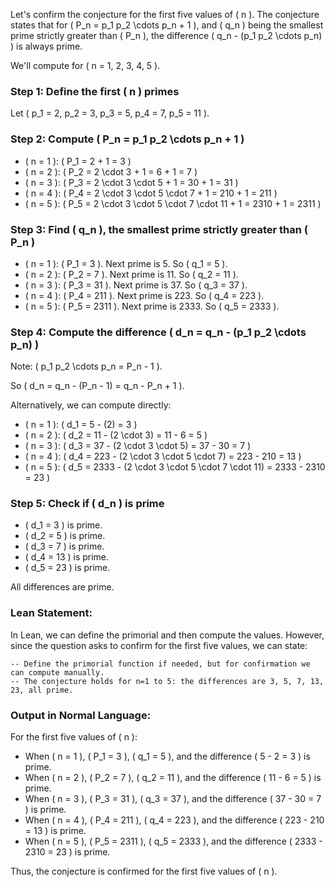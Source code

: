 Let's confirm the conjecture for the first five values of \( n \). The conjecture states that for \( P_n = p_1 p_2 \cdots p_n + 1 \), and \( q_n \) being the smallest prime strictly greater than \( P_n \), the difference \( q_n - (p_1 p_2 \cdots p_n) \) is always prime.

We'll compute for \( n = 1, 2, 3, 4, 5 \).

### Step 1: Define the first \( n \) primes
Let \( p_1 = 2, p_2 = 3, p_3 = 5, p_4 = 7, p_5 = 11 \).

### Step 2: Compute \( P_n = p_1 p_2 \cdots p_n + 1 \)
- \( n = 1 \): \( P_1 = 2 + 1 = 3 \)
- \( n = 2 \): \( P_2 = 2 \cdot 3 + 1 = 6 + 1 = 7 \)
- \( n = 3 \): \( P_3 = 2 \cdot 3 \cdot 5 + 1 = 30 + 1 = 31 \)
- \( n = 4 \): \( P_4 = 2 \cdot 3 \cdot 5 \cdot 7 + 1 = 210 + 1 = 211 \)
- \( n = 5 \): \( P_5 = 2 \cdot 3 \cdot 5 \cdot 7 \cdot 11 + 1 = 2310 + 1 = 2311 \)

### Step 3: Find \( q_n \), the smallest prime strictly greater than \( P_n \)
- \( n = 1 \): \( P_1 = 3 \). Next prime is 5. So \( q_1 = 5 \).
- \( n = 2 \): \( P_2 = 7 \). Next prime is 11. So \( q_2 = 11 \).
- \( n = 3 \): \( P_3 = 31 \). Next prime is 37. So \( q_3 = 37 \).
- \( n = 4 \): \( P_4 = 211 \). Next prime is 223. So \( q_4 = 223 \).
- \( n = 5 \): \( P_5 = 2311 \). Next prime is 2333. So \( q_5 = 2333 \).

### Step 4: Compute the difference \( d_n = q_n - (p_1 p_2 \cdots p_n) \)
Note: \( p_1 p_2 \cdots p_n = P_n - 1 \).

So \( d_n = q_n - (P_n - 1) = q_n - P_n + 1 \).

Alternatively, we can compute directly:
- \( n = 1 \): \( d_1 = 5 - (2) = 3 \)
- \( n = 2 \): \( d_2 = 11 - (2 \cdot 3) = 11 - 6 = 5 \)
- \( n = 3 \): \( d_3 = 37 - (2 \cdot 3 \cdot 5) = 37 - 30 = 7 \)
- \( n = 4 \): \( d_4 = 223 - (2 \cdot 3 \cdot 5 \cdot 7) = 223 - 210 = 13 \)
- \( n = 5 \): \( d_5 = 2333 - (2 \cdot 3 \cdot 5 \cdot 7 \cdot 11) = 2333 - 2310 = 23 \)

### Step 5: Check if \( d_n \) is prime
- \( d_1 = 3 \) is prime.
- \( d_2 = 5 \) is prime.
- \( d_3 = 7 \) is prime.
- \( d_4 = 13 \) is prime.
- \( d_5 = 23 \) is prime.

All differences are prime.

### Lean Statement:
In Lean, we can define the primorial and then compute the values. However, since the question asks to confirm for the first five values, we can state:

```lean
-- Define the primorial function if needed, but for confirmation we can compute manually.
-- The conjecture holds for n=1 to 5: the differences are 3, 5, 7, 13, 23, all prime.
```

### Output in Normal Language:
For the first five values of \( n \):
- When \( n = 1 \), \( P_1 = 3 \), \( q_1 = 5 \), and the difference \( 5 - 2 = 3 \) is prime.
- When \( n = 2 \), \( P_2 = 7 \), \( q_2 = 11 \), and the difference \( 11 - 6 = 5 \) is prime.
- When \( n = 3 \), \( P_3 = 31 \), \( q_3 = 37 \), and the difference \( 37 - 30 = 7 \) is prime.
- When \( n = 4 \), \( P_4 = 211 \), \( q_4 = 223 \), and the difference \( 223 - 210 = 13 \) is prime.
- When \( n = 5 \), \( P_5 = 2311 \), \( q_5 = 2333 \), and the difference \( 2333 - 2310 = 23 \) is prime.

Thus, the conjecture is confirmed for the first five values of \( n \).